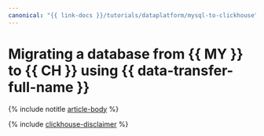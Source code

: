 ```yaml
---
canonical: "{{ link-docs }}/tutorials/dataplatform/mysql-to-clickhouse"
---
```


# Migrating a database from {{ MY }} to {{ CH }} using {{ data-transfer-full-name }}

{% include notitle [article-body](../../_tutorials/dataplatform/mysql-to-clickhouse.md) %}

{% include [clickhouse-disclaimer](../../_includes/clickhouse-disclaimer.md) %}

